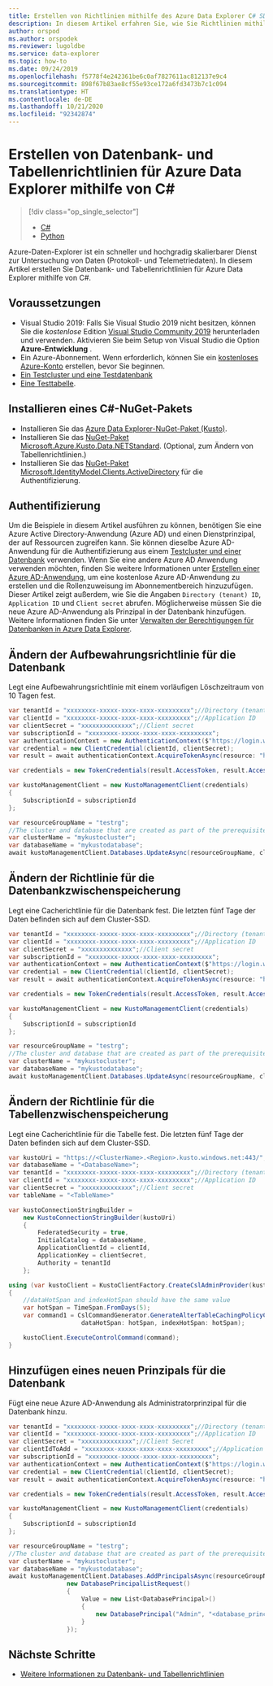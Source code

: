 ```yaml
---
title: Erstellen von Richtlinien mithilfe des Azure Data Explorer C# SDK
description: In diesem Artikel erfahren Sie, wie Sie Richtlinien mithilfe von C# erstellen.
author: orspod
ms.author: orspodek
ms.reviewer: lugoldbe
ms.service: data-explorer
ms.topic: how-to
ms.date: 09/24/2019
ms.openlocfilehash: f5778f4e242361be6c0af7827611ac812137e9c4
ms.sourcegitcommit: 898f67b83ae8cf55e93ce172a6fd3473b7c1c094
ms.translationtype: HT
ms.contentlocale: de-DE
ms.lasthandoff: 10/21/2020
ms.locfileid: "92342874"
---
```

# <a name="create-database-and-table-policies-for-azure-data-explorer-by-using-c"></a>Erstellen von Datenbank- und Tabellenrichtlinien für Azure Data Explorer mithilfe von C#

> [!div class="op_single_selector"]
> * [C#](database-table-policies-csharp.md)
> * [Python](database-table-policies-python.md)
>

Azure-Daten-Explorer ist ein schneller und hochgradig skalierbarer Dienst zur Untersuchung von Daten (Protokoll- und Telemetriedaten). In diesem Artikel erstellen Sie Datenbank- und Tabellenrichtlinien für Azure Data Explorer mithilfe von C#.

## <a name="prerequisites"></a>Voraussetzungen

* Visual Studio 2019: Falls Sie Visual Studio 2019 nicht besitzen, können Sie die *kostenlose* Edition [Visual Studio Community 2019](https://www.visualstudio.com/downloads/) herunterladen und verwenden. Aktivieren Sie beim Setup von Visual Studio die Option **Azure-Entwicklung** .
* Ein Azure-Abonnement. Wenn erforderlich, können Sie ein [kostenloses Azure-Konto](https://azure.microsoft.com/free/) erstellen, bevor Sie beginnen.
* [Ein Testcluster und eine Testdatenbank](create-cluster-database-csharp.md)
* [Eine Testtabelle](./net-sdk-ingest-data.md#create-a-table-on-your-test-cluster).

## <a name="install-c-nuget"></a>Installieren eines C#-NuGet-Pakets

* Installieren Sie das [Azure Data Explorer-NuGet-Paket (Kusto)](https://www.nuget.org/packages/Microsoft.Azure.Management.Kusto/).
* Installieren Sie das [NuGet-Paket Microsoft.Azure.Kusto.Data.NETStandard](https://www.nuget.org/packages/Microsoft.Azure.Kusto.Data.NETStandard/). (Optional, zum Ändern von Tabellenrichtlinien.)
* Installieren Sie das [NuGet-Paket Microsoft.IdentityModel.Clients.ActiveDirectory](https://www.nuget.org/packages/Microsoft.IdentityModel.Clients.ActiveDirectory/) für die Authentifizierung.

## <a name="authentication"></a>Authentifizierung
Um die Beispiele in diesem Artikel ausführen zu können, benötigen Sie eine Azure Active Directory-Anwendung (Azure AD) und einen Dienstprinzipal, der auf Ressourcen zugreifen kann. Sie können dieselbe Azure AD-Anwendung für die Authentifizierung aus einem [Testcluster und einer Datenbank](create-cluster-database-csharp.md#authentication) verwenden. Wenn Sie eine andere Azure AD Anwendung verwenden möchten, finden Sie weitere Informationen unter [Erstellen einer Azure AD-Anwendung](/azure/active-directory/develop/howto-create-service-principal-portal), um eine kostenlose Azure AD-Anwendung zu erstellen und die Rollenzuweisung im Abonnementbereich hinzuzufügen. Dieser Artikel zeigt außerdem, wie Sie die Angaben `Directory (tenant) ID`, `Application ID` und `Client secret` abrufen. Möglicherweise müssen Sie die neue Azure AD-Anwendung als Prinzipal in der Datenbank hinzufügen. Weitere Informationen finden Sie unter [Verwalten der Berechtigungen für Datenbanken in Azure Data Explorer](manage-database-permissions.md).

## <a name="alter-database-retention-policy"></a>Ändern der Aufbewahrungsrichtlinie für die Datenbank
Legt eine Aufbewahrungsrichtlinie mit einem vorläufigen Löschzeitraum von 10 Tagen fest.
    
```csharp
var tenantId = "xxxxxxxx-xxxxx-xxxx-xxxx-xxxxxxxxx";//Directory (tenant) ID
var clientId = "xxxxxxxx-xxxxx-xxxx-xxxx-xxxxxxxxx";//Application ID
var clientSecret = "xxxxxxxxxxxxxx";//Client secret
var subscriptionId = "xxxxxxxx-xxxxx-xxxx-xxxx-xxxxxxxxx";
var authenticationContext = new AuthenticationContext($"https://login.windows.net/{tenantId}");
var credential = new ClientCredential(clientId, clientSecret);
var result = await authenticationContext.AcquireTokenAsync(resource: "https://management.core.windows.net/", clientCredential: credential);

var credentials = new TokenCredentials(result.AccessToken, result.AccessTokenType);

var kustoManagementClient = new KustoManagementClient(credentials)
{
    SubscriptionId = subscriptionId
};

var resourceGroupName = "testrg";
//The cluster and database that are created as part of the prerequisites
var clusterName = "mykustocluster";
var databaseName = "mykustodatabase";
await kustoManagementClient.Databases.UpdateAsync(resourceGroupName, clusterName, databaseName, new DatabaseUpdate(softDeletePeriod: TimeSpan.FromDays(10)));
```

## <a name="alter-database-cache-policy"></a>Ändern der Richtlinie für die Datenbankzwischenspeicherung
Legt eine Cacherichtlinie für die Datenbank fest. Die letzten fünf Tage der Daten befinden sich auf dem Cluster-SSD.

```csharp
var tenantId = "xxxxxxxx-xxxxx-xxxx-xxxx-xxxxxxxxx";//Directory (tenant) ID
var clientId = "xxxxxxxx-xxxxx-xxxx-xxxx-xxxxxxxxx";//Application ID
var clientSecret = "xxxxxxxxxxxxxx";//Client secret
var subscriptionId = "xxxxxxxx-xxxxx-xxxx-xxxx-xxxxxxxxx";
var authenticationContext = new AuthenticationContext($"https://login.windows.net/{tenantId}");
var credential = new ClientCredential(clientId, clientSecret);
var result = await authenticationContext.AcquireTokenAsync(resource: "https://management.core.windows.net/", clientCredential: credential);

var credentials = new TokenCredentials(result.AccessToken, result.AccessTokenType);

var kustoManagementClient = new KustoManagementClient(credentials)
{
    SubscriptionId = subscriptionId
};

var resourceGroupName = "testrg";
//The cluster and database that are created as part of the prerequisites
var clusterName = "mykustocluster";
var databaseName = "mykustodatabase";
await kustoManagementClient.Databases.UpdateAsync(resourceGroupName, clusterName, databaseName, new DatabaseUpdate(hotCachePeriod: TimeSpan.FromDays(5)));
```

## <a name="alter-table-cache-policy"></a>Ändern der Richtlinie für die Tabellenzwischenspeicherung
Legt eine Cacherichtlinie für die Tabelle fest. Die letzten fünf Tage der Daten befinden sich auf dem Cluster-SSD.

```csharp
var kustoUri = "https://<ClusterName>.<Region>.kusto.windows.net:443/";
var databaseName = "<DatabaseName>";
var tenantId = "xxxxxxxx-xxxxx-xxxx-xxxx-xxxxxxxxx";//Directory (tenant) ID
var clientId = "xxxxxxxx-xxxxx-xxxx-xxxx-xxxxxxxxx";//Application ID
var clientSecret = "xxxxxxxxxxxxxx";//Client secret
var tableName = "<TableName>"

var kustoConnectionStringBuilder =
    new KustoConnectionStringBuilder(kustoUri)
    {
        FederatedSecurity = true,
        InitialCatalog = databaseName,
        ApplicationClientId = clientId,
        ApplicationKey = clientSecret,
        Authority = tenantId
    };

using (var kustoClient = KustoClientFactory.CreateCslAdminProvider(kustoConnectionStringBuilder))
{
    //dataHotSpan and indexHotSpan should have the same value
    var hotSpan = TimeSpan.FromDays(5);
    var command1 = CslCommandGenerator.GenerateAlterTableCachingPolicyCommand(tableName: tableName,
                    dataHotSpan: hotSpan, indexHotSpan: hotSpan);

    kustoClient.ExecuteControlCommand(command);
}
```

## <a name="add-a-new-principal-for-the-database"></a>Hinzufügen eines neuen Prinzipals für die Datenbank
Fügt eine neue Azure AD-Anwendung als Administratorprinzipal für die Datenbank hinzu.

```csharp
var tenantId = "xxxxxxxx-xxxxx-xxxx-xxxx-xxxxxxxxx";//Directory (tenant) ID
var clientId = "xxxxxxxx-xxxxx-xxxx-xxxx-xxxxxxxxx";//Application ID
var clientSecret = "xxxxxxxxxxxxxx";//Client Secret
var clientIdToAdd = "xxxxxxxx-xxxxx-xxxx-xxxx-xxxxxxxxx";//Application ID
var subscriptionId = "xxxxxxxx-xxxxx-xxxx-xxxx-xxxxxxxxx";
var authenticationContext = new AuthenticationContext($"https://login.windows.net/{tenantId}");
var credential = new ClientCredential(clientId, clientSecret);
var result = await authenticationContext.AcquireTokenAsync(resource: "https://management.core.windows.net/", clientCredential: credential);

var credentials = new TokenCredentials(result.AccessToken, result.AccessTokenType);

var kustoManagementClient = new KustoManagementClient(credentials)
{
    SubscriptionId = subscriptionId
};

var resourceGroupName = "testrg";
//The cluster and database that are created as part of the prerequisites
var clusterName = "mykustocluster";
var databaseName = "mykustodatabase";
await kustoManagementClient.Databases.AddPrincipalsAsync(resourceGroupName, clusterName, databaseName,
                new DatabasePrincipalListRequest()
                {
                    Value = new List<DatabasePrincipal>()
                    {
                        new DatabasePrincipal("Admin", "<database_principle_name>", "App", appId: clientIdToAdd, tenantName:tenantId)
                    }
                });
```
## <a name="next-steps"></a>Nächste Schritte

* [Weitere Informationen zu Datenbank- und Tabellenrichtlinien](kusto/management/policies.md)